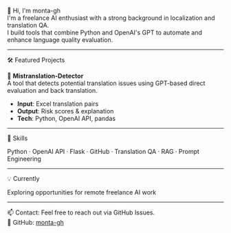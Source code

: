 👋 Hi, I'm monta-gh  
I'm a freelance AI enthusiast with a strong background in localization and translation QA.  
I build tools that combine Python and OpenAI's GPT to automate and enhance language quality evaluation.

---

🛠 Featured Projects

🔎 **Mistranslation-Detector**  
A tool that detects potential translation issues using GPT-based direct evaluation and back translation.  
- **Input**: Excel translation pairs  
- **Output**: Risk scores & explanation  
- **Tech**: Python, OpenAI API, pandas

---

🧰 Skills  

Python · OpenAI API · Flask · GitHub · Translation QA · RAG · Prompt Engineering

---

💡 Currently  

Exploring opportunities for remote freelance AI work

---

📫 Contact: Feel free to reach out via GitHub Issues.  
🔗 GitHub: [monta-gh](https://github.com/monta-gh)
